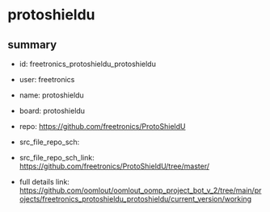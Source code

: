 # protoshieldu
 
## summary 
* id: freetronics_protoshieldu_protoshieldu
* user: freetronics
* name: protoshieldu
* board: protoshieldu
* repo: https://github.com/freetronics/ProtoShieldU



* src_file_repo_sch: 
* src_file_repo_sch_link: https://github.com/freetronics/ProtoShieldU/tree/master/
* full details link: https://github.com/oomlout/oomlout_oomp_project_bot_v_2/tree/main/projects/freetronics_protoshieldu_protoshieldu/current_version/working  






